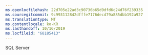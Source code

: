 ```yaml
---
ms.openlocfilehash: 22d705e22ad3c90736b65d9dfd6c24d76f239335
ms.sourcegitcommit: 9c993112842dfffe7176decd79a885dbb192a927
ms.translationtype: MT
ms.contentlocale: ko-KR
ms.lasthandoff: 10/16/2019
ms.locfileid: "68185413"
---
```

SQL Server
